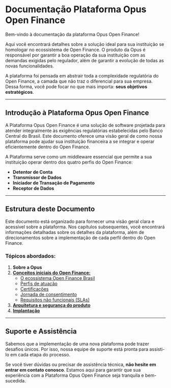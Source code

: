 # Documentação Plataforma Opus Open Finance

Bem-vindo à documentação da plataforma Opus Open Finance!

Aqui você encontrará detalhes sobre a solução ideal para sua instituição se homologar no ecossistema de Open Finance. O produto da Opus é responsável por garantir a boa operação da sua instituição com as demandas exigidas pelo regulador, além de garantir a evolução de todas as novas funcionalidades.

A plataforma foi pensada em abstrair toda a complexidade regulatória do Open Finance, a camada que não traz o diferencial para sua empresa. Dessa forma, você pode focar no que mais importa: **seus objetivos estratégicos**.

---

## Introdução à Plataforma Opus Open Finance

A Plataforma Opus Open Finance é uma solução de software projetada para atender integralmente às exigências regulatórias estabelecidas pelo Banco Central do Brasil. Este documento oferece uma visão geral de como nossa plataforma pode ajudar sua instituição financeira a se integrar e operar eficientemente dentro do Open Finance. 

A Plataforma serve como um middleware essencial que permite a sua instituição operar dentro dos quatro perfis do Open Finance:

- **Detentor de Conta**
- **Transmissor de Dados**
- **Iniciador de Transação de Pagamento**
- **Receptor de Dados**

---

## Estrutura deste Documento

Este documento está organizado para fornecer uma visão geral clara e acessível sobre a plataforma. Nos capítulos subsequentes, você encontrará informações detalhadas sobre os detalhes da plataforma, além de direcionamentos sobre a implementação de cada perfil dentro do Open Finance.

### Tópicos abordados:
1. **Sobre a Opus**
2. [**Conceitos iniciais do Open Finance:**](./Visão%20geral/Conceitos%20iniciais%20Open%20Finance/readme.md)
   - [O ecossistema Open Finance Brasil][O Ecossistema Open Finance Brasil]
   - [Perfis de atuação][Perfis de Atuação]
   - [Certificações][Certificações]
   - [Jornada de consentimento][Jornada de Consentimento]
   - [Requisitos não funcionais (SLAs)][Requisitos Não Funcionais]
3. [**Arquitetura e segurança do produto**](./Visão%20geral/Arquitetura%20e%20segurança/readme.md)
4. [**Implantação**](./Visão%20geral/Implantação/readme.md)

---

## Suporte e Assistência

Sabemos que a implementação de uma nova plataforma pode trazer desafios únicos. Por isso, nossa equipe de suporte está pronta para assisti-lo em cada etapa do processo. 

Se você tiver dúvidas ou precisar de assistência técnica, **não hesite em entrar em contato conosco**. Estamos aqui para garantir que sua experiência com a Plataforma Opus Open Finance seja tranquila e bem-sucedida.


[O Ecossistema Open Finance Brasil]: ./Visão%20geral/Conceitos%20iniciais%20Open%20Finance/O%20ecossistema/readme.md
[Perfis de Atuação]: ./Visão%20geral/Conceitos%20iniciais%20Open%20Finance/Perfis%20de%20atuação%20do%20Open%20Finance/readme.md
[Certificações]: ./Visão%20geral/Conceitos%20iniciais%20Open%20Finance/Certificações%20oficiais%20do%20Open%20Finance/readme.md
[Jornada de Consentimento]: ./Visão%20geral/Conceitos%20iniciais%20Open%20Finance/Jornada%20do%20consentimento/readme.md
[Requisitos Não Funcionais]: ./Visão%20geral/Conceitos%20iniciais%20Open%20Finance/Requisistos%20não%20funcionais/readme.md